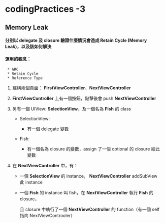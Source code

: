 # codingPractices -3
## Memory Leak

#### 分別以 delegate 及 closure 驗證什麼情況會造成 Retain Cycle (Memory Leak)，以及該如何解決

#### 運用的觀念：
      
     * ARC
     * Retain Cycle
     * Reference Type

1. 建構兩個頁面： **FirstViewController**、**NextViewController**

2. **FirstViewController** 上有一個按鈕，點擊後會 push **NextViewController**

3. 另有一個 UIView: **SelectionView**，及一個名為 **Fish** 的 class

   * SelectionView:
   
     * 有一個 delegate 變數
     
   * Fish:
   
     * 有一個名為 closure 的變數，assign 了一個 optional 的 closure 給此變數
     
4. 在 **NextViewController** 中，有：

   * 一個 **SelectionView** 的 instance， **NextViewController** addSubView 此 instance 
   
   * 一個 **Fish** 的 instance 叫 fish，在 **NextViewController** 執行 **Fish** 的 closure，
   
     且 closure 中執行了一個 **NextViewController** 的 function（有一個 self 指向 NextViewControoler）
   
